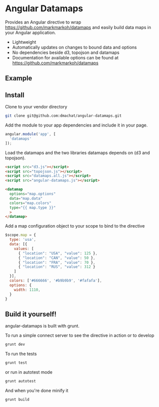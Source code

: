 # Angular Datamaps
Provides an Angular directive to wrap https://github.com/markmarkoh/datamaps and easily build data maps in your Angular application.

 - Lightweight
 - Automatically updates on changes to bound data and options
 - No dependencies beside d3, topojson and datamaps
 - Documentation for available options can be found at https://github.com/markmarkoh/datamaps

## Example

## Install
Clone to your vendor directory
```sh
git clone git@github.com:dmachat/angular-datamaps.git
```

Add the module to your app dependencies and include it in your page.
```js
angular.module('app', [
  'datamaps'
]);
```

Load the datamaps and the two libraries datamaps depends on (d3 and topojson).
```html
<script src="d3.js"></script>
<script src="topojson.js"></script>
<script src="datamaps.all.js"></script>
<script src="angular-datamaps.js"></script>

<datamap
  options="map.options"
  data="map.data"
  colors="map.colors"
  type="{{ map.type }}"
  >
</datamap>
```

Add a map configuration object to your scope to bind to the directive
```js
$scope.map = {
  type: 'usa',
  data: [{
    values: [
      { "location": "USA", "value": 125 },
      { "location": "CAN", "value": 50 },
      { "location": "FRA", "value": 70 },
      { "location": "RUS", "value": 312 }
    ]
  }],
  colors: ['#666666', '#b9b9b9', '#fafafa'],
  options: {
    width: 1110,
  }
}
```

## Build it yourself!
angular-datamaps is built with grunt.

To run a simple connect server to see the directive in action or to develop
```sh
grunt dev
```

To run the tests
```sh
grunt test
```

or run in autotest mode

```sh
grunt autotest
```

And when you're done minify it
```sh
grunt build
```
